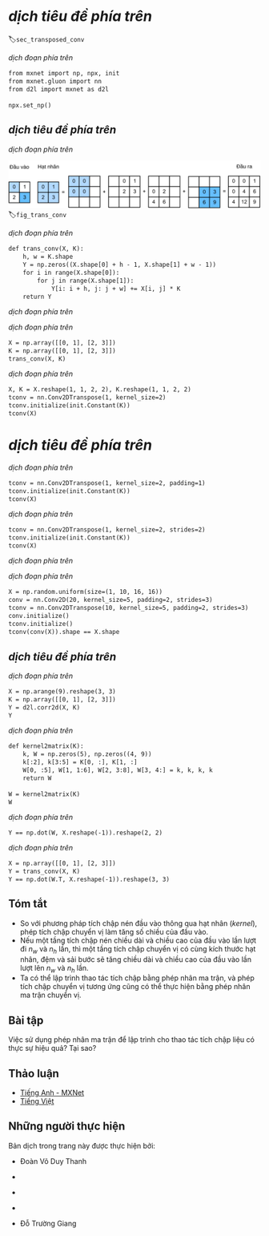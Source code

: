 <!-- ===================== Bắt đầu dịch Phần 1 ==================== -->
<!-- ========================================= REVISE - BẮT ĐẦU =================================== -->

<!--
# Transposed Convolution
-->

# *dịch tiêu đề phía trên*
:label:`sec_transposed_conv`


<!--
The layers we introduced so far for convolutional neural networks, 
including convolutional layers (:numref:`sec_conv_layer`) and pooling layers (:numref:`sec_pooling`), 
often reduce the input width and height, or keep them unchanged.
Applications such as semantic segmentation (:numref:`sec_semantic_segmentation`) and generative adversarial networks (:numref:`sec_dcgan`), 
however, require to predict values for each pixel and therefore needs to increase input width and height. 
Transposed convolution, also named fractionally-strided convolution :cite:`Dumoulin.Visin.2016` or deconvolution :cite:`Long.Shelhamer.Darrell.2015`, serves this purpose.
-->

*dịch đoạn phía trên*



```{.python .input  n=13}
from mxnet import np, npx, init
from mxnet.gluon import nn
from d2l import mxnet as d2l

npx.set_np()
```


<!--
## Basic 2D Transposed Convolution
-->

## *dịch tiêu đề phía trên*


<!--
Let us consider a basic case that both input and output channels are 1, with 0 padding and 1 stride.
:numref:`fig_trans_conv` illustrates how transposed convolution with a $2\times 2$ kernel is computed on the $2\times 2$ input matrix.
-->

*dịch đoạn phía trên*


<!--
![Transposed convolution layer with a $2\times 2$ kernel.](../img/trans_conv.svg)
-->


![*dịch mô tả phía trên*](../img/trans_conv.svg)
:label:`fig_trans_conv`


<!--
We can implement this operation by giving matrix kernel $K$ and matrix input $X$.
-->

*dịch đoạn phía trên*



```{.python .input}
def trans_conv(X, K):
    h, w = K.shape
    Y = np.zeros((X.shape[0] + h - 1, X.shape[1] + w - 1))
    for i in range(X.shape[0]):
        for j in range(X.shape[1]):
            Y[i: i + h, j: j + w] += X[i, j] * K
    return Y
```


<!--
Remember the convolution computes results by `Y[i, j] = (X[i: i + h, j: j + w] * K).sum()` (refer to `corr2d` in :numref:`sec_conv_layer`), which summarizes input values through the kernel.
While the transposed convolution broadcasts input values through the kernel, which results in a larger output shape.
-->

*dịch đoạn phía trên*


<!--
Verify the results in :numref:`fig_trans_conv`.
-->

*dịch đoạn phía trên*


```{.python .input}
X = np.array([[0, 1], [2, 3]])
K = np.array([[0, 1], [2, 3]])
trans_conv(X, K)
```


<!--
Or we can use `nn.Conv2DTranspose` to obtain the same results.
As `nn.Conv2D`, both input and kernel should be 4-D tensors.
-->

*dịch đoạn phía trên*


```{.python .input  n=17}
X, K = X.reshape(1, 1, 2, 2), K.reshape(1, 1, 2, 2)
tconv = nn.Conv2DTranspose(1, kernel_size=2)
tconv.initialize(init.Constant(K))
tconv(X)
```

<!-- ===================== Kết thúc dịch Phần 1 ===================== -->

<!-- ===================== Bắt đầu dịch Phần 2 ===================== -->

<!--
## Padding, Strides, and Channels
-->

# *dịch tiêu đề phía trên*


<!--
We apply padding elements to the input in convolution, while they are applied to the output in transposed convolution.
A $1\times 1$ padding means we first compute the output as normal, then remove the first/last rows and columns.
-->

*dịch đoạn phía trên*


```{.python .input}
tconv = nn.Conv2DTranspose(1, kernel_size=2, padding=1)
tconv.initialize(init.Constant(K))
tconv(X)
```


<!--
Similarly, strides are applied to outputs as well.
-->

*dịch đoạn phía trên*


```{.python .input}
tconv = nn.Conv2DTranspose(1, kernel_size=2, strides=2)
tconv.initialize(init.Constant(K))
tconv(X)
```


<!--
The multi-channel extension of the transposed convolution is the same as the convolution.
When the input has multiple channels, denoted by $c_i$, the transposed convolution assigns a $k_h\times k_w$ kernel matrix to each input channel.
If the output has a channel size $c_o$, then we have a $c_i\times k_h\times k_w$ kernel for each output channel.
-->

*dịch đoạn phía trên*



<!--
As a result, if we feed $X$ into a convolutional layer $f$ to compute $Y=f(X)$ and create a transposed convolution layer $g$ with 
the same hyperparameters as $f$ except for the output channel set to be the channel size of $X$, then $g(Y)$ should has the same shape as $X$. 
Let us verify this statement.
-->

*dịch đoạn phía trên*


```{.python .input}
X = np.random.uniform(size=(1, 10, 16, 16))
conv = nn.Conv2D(20, kernel_size=5, padding=2, strides=3)
tconv = nn.Conv2DTranspose(10, kernel_size=5, padding=2, strides=3)
conv.initialize()
tconv.initialize()
tconv(conv(X)).shape == X.shape
```

<!-- ===================== Kết thúc dịch Phần 2 ===================== -->

<!-- ===================== Bắt đầu dịch Phần 3 ===================== -->

<!--
## Analogy to Matrix Transposition
-->

## *dịch tiêu đề phía trên*


<!--
The transposed convolution takes its name from the matrix transposition.
In fact, convolution operations can also be achieved by matrix multiplication.
In the example below, we define a $3\times$ input $X$ with a $2\times 2$ kernel $K$, and then use `corr2d` to compute the convolution output.
-->

*dịch đoạn phía trên*


```{.python .input}
X = np.arange(9).reshape(3, 3)
K = np.array([[0, 1], [2, 3]])
Y = d2l.corr2d(X, K)
Y
```


<!--
Next, we rewrite convolution kernel $K$ as a matrix $W$.
Its shape will be $(4, 9)$, where the $i^\mathrm{th}$ row present applying the kernel to the input to generate the $i^\mathrm{th}$ output element.
-->

*dịch đoạn phía trên*


```{.python .input}
def kernel2matrix(K):
    k, W = np.zeros(5), np.zeros((4, 9))
    k[:2], k[3:5] = K[0, :], K[1, :]
    W[0, :5], W[1, 1:6], W[2, 3:8], W[3, 4:] = k, k, k, k
    return W

W = kernel2matrix(K)
W
```


<!--
Then the convolution operator can be implemented by matrix multiplication with proper reshaping.
-->

*dịch đoạn phía trên*


```{.python .input}
Y == np.dot(W, X.reshape(-1)).reshape(2, 2)
```


<!--
We can implement transposed convolution as a matrix multiplication as well by reusing `kernel2matrix`.
To reuse the generated $W$, we construct a $2\times 2$ input, so the corresponding weight matrix will have a shape $(9, 4)$, which is $W^\top$. Let us verify the results.
-->

*dịch đoạn phía trên*


```{.python .input}
X = np.array([[0, 1], [2, 3]])
Y = trans_conv(X, K)
Y == np.dot(W.T, X.reshape(-1)).reshape(3, 3)
```

<!-- ===================== Kết thúc dịch Phần 3 ===================== -->

<!-- ===================== Bắt đầu dịch Phần 4 ===================== -->

## Tóm tắt


<!--
* Compared to convolutions that reduce inputs through kernels, transposed convolutions broadcast inputs.
* If a convolution layer reduces the input width and height by $n_w$ and $h_h$ time, respectively.
Then a transposed convolution layer with the same kernel sizes, padding and strides will increase the input width and height by $n_w$ and $n_h$, respectively.
* We can implement convolution operations by the matrix multiplication, the corresponding transposed convolutions can be done by transposed matrix multiplication.
-->

* So với phương pháp tích chập nén đầu vào thông qua hạt nhân (*kernel*), phép tích chập chuyển vị làm tăng số chiều của đầu vào.
* Nếu một tầng tích chập nén chiều dài và chiều cao của đầu vào lần lượt đi $n_w$ và $n_h$ lần,
thì một tầng tích chập chuyển vị có cùng kích thước hạt nhân, đệm và sải bước sẽ tăng chiều dài và chiều cao của đầu vào lần lượt lên $n_w$ và $n_h$ lần.
* Ta có thể lập trình thao tác tích chập bằng phép nhân ma trận, và phép tích chập chuyển vị tương ứng cũng có thể thực hiện bằng phép nhân ma trận chuyển vị.


## Bài tập


<!--
Is it efficient to use matrix multiplication to implement convolution operations? Why?
-->

Việc sử dụng phép nhân ma trận để lập trình cho thao tác tích chập liệu có thực sự hiệu quả? Tại sao?


<!-- ===================== Kết thúc dịch Phần 4 ===================== -->
<!-- ========================================= REVISE - KẾT THÚC ===================================-->


## Thảo luận
* [Tiếng Anh - MXNet](https://discuss.d2l.ai/t/376)
* [Tiếng Việt](https://forum.machinelearningcoban.com/c/d2l)


## Những người thực hiện
Bản dịch trong trang này được thực hiện bởi:
<!--
Tác giả của mỗi Pull Request điền tên mình và tên những người review mà bạn thấy
hữu ích vào từng phần tương ứng. Mỗi dòng một tên, bắt đầu bằng dấu `*`.

Tên đầy đủ của các reviewer có thể được tìm thấy tại https://github.com/aivivn/d2l-vn/blob/master/docs/contributors_info.md
-->

* Đoàn Võ Duy Thanh
<!-- Phần 1 -->
* 

<!-- Phần 2 -->
* 

<!-- Phần 3 -->
* 

<!-- Phần 4 -->
* Đỗ Trường Giang

